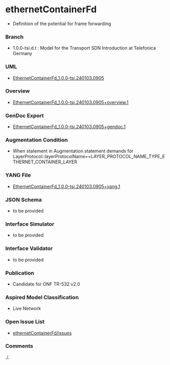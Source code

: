 # ethernetContainerFd
- Definition of the potential for frame forwarding

### Branch
- 1.0.0-tsi.d.t : Model for the Transport SDN Introduction at Telefonica Germany

### UML
- [EthernetContainerFd_1.0.0-tsi.240103.0905](./EthernetContainerFd_1.0.0-tsi.240103.0905.zip)

### Overview 
- [EthernetContainerFd_1.0.0-tsi.240103.0905+overview.1](./EthernetContainerFd_1.0.0-tsi.240103.0905+overview.1.png)

### GenDoc Export
- [EthernetContainerFd_1.0.0-tsi.240103.0905+gendoc.1](./EthernetContainerFd_1.0.0-tsi.240103.0905+gendoc.1.docx)

### Augmentation Condition 
- When statement in Augmentation statement demands for LayerProtocol::layerProtocolName==LAYER_PROTOCOL_NAME_TYPE_ETHERNET_CONTAINER_LAYER

### YANG File
- [EthernetContainerFd_1.0.0-tsi.240103.0905+yang.1](./EthernetContainerFd_1.0.0-tsi.240103.0905+yang.1.zip)

### JSON Schema
- to be provided

### Interface Simulator
- to be provided

### Interface Validator
- to be provided

### Publication
- Candidate for ONF TR-532 v2.0 

### Aspired Model Classification
- Live Network

### Open Issue List
- [ethernetContainerFd/issues](../../issues)

### Comments
./.

